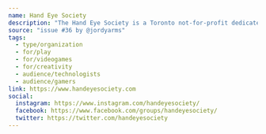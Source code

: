```yaml
---
name: Hand Eye Society
description: "The Hand Eye Society is a Toronto not-for-profit dedicated to supporting and showcasing videogames made primarily as a form of creative expression. We aim to provide exhibition opportunities, education, creative support, mentorship, knowledge sharing and inspiration to artists, enthusiasts, and the game-curious in Toronto. Founded in 2009, it is one of the first videogame arts organizations of its kind in the world."
source: "issue #36 by @jordyarms"
tags:
  - type/organization
  - for/play
  - for/videogames
  - for/creativity
  - audience/technologists
  - audience/gamers
link: https://www.handeyesociety.com
social:
  instagram: https://www.instagram.com/handeyesociety/
  facebook: https://www.facebook.com/groups/handeyesociety/
  twitter: https://twitter.com/handeyesociety
---
```


<!-- Community added from GitHub issue #36 -->
